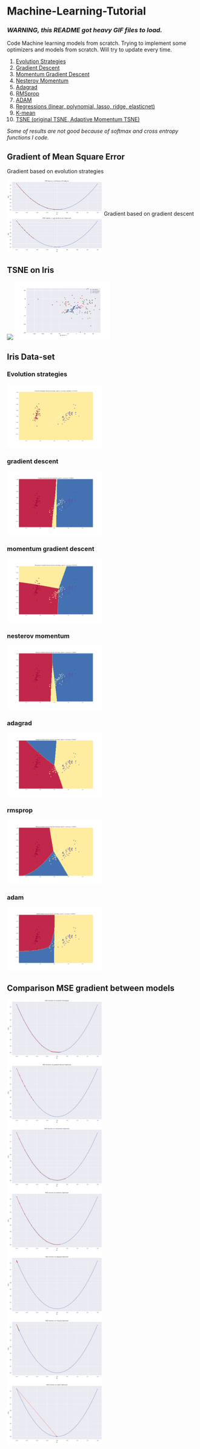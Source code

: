 # Machine-Learning-Tutorial
### *WARNING, this README got heavy GIF files to load.*

Code Machine learning models from scratch. Trying to implement some optimizers and models from scratch. Will try to update every time.
1. [Evolution Strategies](https://blog.openai.com/evolution-strategies/)
2. [Gradient Descent](softmax-entropy-gradientdescent)
3. [Momentum Gradient Descent](softmax-entropy-momentum)
4. [Nesterov Momentum](softmax-entropy-nesterov)
5. [Adagrad](softmax-entropy-adagrad)
6. [RMSprop](softmax-entropy-rmsprop)
7. [ADAM](softmax-entropy-adam)
8. [Regressions (linear, polynomial, lasso, ridge, elasticnet)](regression)
9. [K-mean](k-mean)
10. [TSNE (original TSNE, Adaptive Momentum TSNE)](tsne)

*Some of results are not good because of softmax and cross entropy functions I code.*

## Gradient of Mean Square Error
Gradient based on evolution strategies

<img src="results/gradient-evolution.png" width="50%">
Gradient based on gradient descent

<img src="results/gradient-descent.png" width="50%">
</div>

## TSNE on Iris
<img src="tsne/animation-tsne-iris.gif" width="50%">

<img src="tsne/animation-tsne-perplexity-iris.gif" width="50%">

## Iris Data-set
### Evolution strategies
<img src="results/animation-evolution-iris.gif" width="50%">

### gradient descent
<img src="results/animation-gradientdescent-iris.gif" width="50%">

### momentum gradient descent
<img src="results/animation-momentum-gradientdescent-iris.gif" width="50%">

### nesterov momentum
<img src="results/animation-nesterov-gradientdescent-iris.gif" width="50%">

### adagrad
<img src="results/animation-adagrad-gradientdescent-iris.gif" width="50%">

### rmsprop
<img src="results/animation-rmsprop-gradientdescent-iris.gif" width="50%">

### adam
<img src="results/animation-adam-gradientdescent-iris.gif" width="50%">

## Comparison MSE gradient between models
<img src="results/mse-gradient.png" width="50%">
